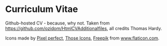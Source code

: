 # Curriculum Vitae

Github-hosted CV - because, why not. Taken from https://github.com/ozidom/HtmlCVAdditionalfiles,
 all credits Thomas Hardy.

Icons made by <a href="https://www.flaticon.com/authors/pixel-perfect" title="Pixel perfect">Pixel perfect</a>,
 <a href="https://www.flaticon.com/authors/those-icons" title="Those Icons">Those Icons</a>,
  <a href="https://www.flaticon.com/authors/freepik" title="Freepik">Freepik</a>
 from <a href="https://www.flaticon.com/" title="Flaticon"> www.flaticon.com</a>.